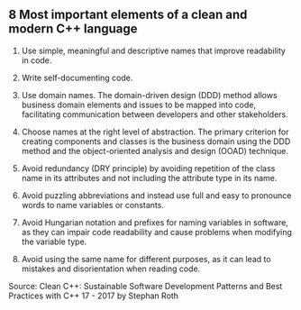 ## 8 Most important elements of a clean and modern C++ language

1. Use simple, meaningful and descriptive names that improve readability in code.

2. Write self-documenting code. 

3. Use domain names. The domain-driven design (DDD) method allows business domain elements and issues to be mapped into code, facilitating communication between developers and other stakeholders. 

4. Choose names at the right level of abstraction. The primary criterion for creating components and classes is the business domain using the DDD method and the object-oriented analysis and design (OOAD) technique.

5. Avoid redundancy (DRY principle) by avoiding repetition of the class name in its attributes and not including the attribute type in its name.

6. Avoid puzzling abbreviations and instead use full and easy to pronounce words to name variables or constants.

7. Avoid Hungarian notation and prefixes for naming variables in software, as they can impair code readability and cause problems when modifying the variable type.

8. Avoid using the same name for different purposes, as it can lead to mistakes and disorientation when reading code.


Source: Clean C++: Sustainable Software Development Patterns and Best Practices with C++ 17 - 2017 by Stephan Roth


